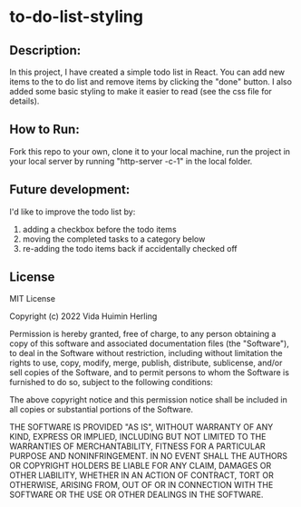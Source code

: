 # to-do-list-styling

## Description:
In this project, I have created a simple todo list in React. You can add new items to the to do list and remove items by clicking the "done" button. I also added some basic styling to make it easier to read (see the css file for details).

## How to Run:
Fork this repo to your own, clone it to your local machine, run the project in your local server by running "http-server -c-1" in the local folder.

## Future development:
I'd like to improve the todo list by:
1) adding a checkbox before the todo items
2) moving the completed tasks to a category below
3) re-adding the todo items back if accidentally checked off

## License
MIT License

Copyright (c) 2022 Vida Huimin Herling

Permission is hereby granted, free of charge, to any person obtaining a copy
of this software and associated documentation files (the "Software"), to deal
in the Software without restriction, including without limitation the rights
to use, copy, modify, merge, publish, distribute, sublicense, and/or sell
copies of the Software, and to permit persons to whom the Software is
furnished to do so, subject to the following conditions:

The above copyright notice and this permission notice shall be included in all
copies or substantial portions of the Software.

THE SOFTWARE IS PROVIDED "AS IS", WITHOUT WARRANTY OF ANY KIND, EXPRESS OR
IMPLIED, INCLUDING BUT NOT LIMITED TO THE WARRANTIES OF MERCHANTABILITY,
FITNESS FOR A PARTICULAR PURPOSE AND NONINFRINGEMENT. IN NO EVENT SHALL THE
AUTHORS OR COPYRIGHT HOLDERS BE LIABLE FOR ANY CLAIM, DAMAGES OR OTHER
LIABILITY, WHETHER IN AN ACTION OF CONTRACT, TORT OR OTHERWISE, ARISING FROM,
OUT OF OR IN CONNECTION WITH THE SOFTWARE OR THE USE OR OTHER DEALINGS IN THE
SOFTWARE.
